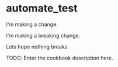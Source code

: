 # automate_test

I'm making a change.

I'm making a breaking change.

Lets hope nothing breaks

TODO: Enter the cookbook description here.
